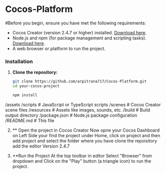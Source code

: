 # Cocos-Platform

#Before you begin, ensure you have met the following requirements:

- Cocos Creator (version 2.4.7 or higher) installed. [Download here](https://www.cocos.com/en/creator).
- Node.js and npm (for package management and scripting tasks). [Download here](https://nodejs.org/).
- A web browser or platform to run the project.
### Installation

1. **Clone the repository:**

   ```bash
   git clone https://github.com/arpitrana717/Cocos-Platform.git
   cd your-cocos-project

   npm install
/assets
  /scripts      # JavaScript or TypeScript scripts
  /scenes       # Cocos Creator scene files
  /resources    # Assets like images, sounds, etc.
/build          # Build output directory
/package.json   # Node.js package configuration
/README.md      # This file

2. ** Open the project in Cocos Creator
  Now opne your Cocos Dashboard on Left Side your find the project under Home, click on project and then add project and select the folder where you have clone the repoisitory add the editor Version 2.4.7

3. **Run the Project
   At the top toolbar in editor Select "Browser" from dropdown and Click on the "Play" button (a triangle icon) to run the project.